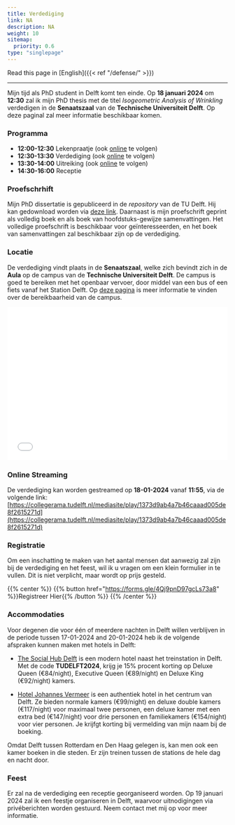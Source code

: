 ```yaml
---
title: Verdediging
link: NA
description: NA
weight: 10
sitemap:
  priority: 0.6
type: "singlepage"
---
```


Read this page in [English]({{< ref "/defense/" >}})

---

Mijn tijd als PhD student in Delft komt ten einde. Op **18 januari 2024** om **12:30** zal ik mijn PhD thesis met de titel *Isogeometric Analysis of Wrinkling* verdedigen in de **Senaatszaal** van de **Technische Universiteit Delft**. Op deze paginal zal meer informatie beschikbaar komen.

### Programma

* **12:00-12:30** Lekenpraatje (ook [online](https://collegerama.tudelft.nl/mediasite/play/1373d9ab4a7b46caaad005de8f2615271d) te volgen)
* **12:30-13:30** Verdediging (ook [online](https://collegerama.tudelft.nl/mediasite/play/1373d9ab4a7b46caaad005de8f2615271d) te volgen)
* **13:30-14:00** Uitreiking (ook [online](https://collegerama.tudelft.nl/mediasite/play/1373d9ab4a7b46caaad005de8f2615271d) te volgen)
* **14:30-16:00** Receptie

### Proefschrhift
Mijn PhD dissertatie is gepubliceerd in de *repository* van de TU Delft. Hij kan gedownload worden via [deze link](https://doi.org/10.4233/uuid:0e4c3644-31a4-4157-983d-bd001d91b8ca). Daarnaast is mijn proefschrift geprint als volledig boek en als boek van hoofdstuks-gewijze samenvattingen. Het volledige proefschrift is beschikbaar voor geïnteresseerden, en het boek van samenvattingen zal beschikbaar zijn op de verdediging.

### Locatie
De verdediging vindt plaats in de **Senaatszaal**, welke zich bevindt zich in de **Aula** op de campus van de **Technische Universiteit Delft**. De campus is goed te bereiken met het openbaar vervoer, door middel van een bus of een fiets vanaf het Station Delft. Op [deze pagina](https://www.tudelftcampus.nl/nl/bereikbaarheid/) is meer informatie te vinden over de bereikbaarheid van de campus.

<iframe width="100%" height="350" name="iframe" src="/defense/map.html" style="border:0;"></iframe>

### Online Streaming
De verdediging kan worden gestreamed op **18-01-2024** vanaf **11:55**, via de volgende link:
[https://collegerama.tudelft.nl/mediasite/play/1373d9ab4a7b46caaad005de8f2615271d](https://collegerama.tudelft.nl/mediasite/play/1373d9ab4a7b46caaad005de8f2615271d)


### Registratie
Om een inschatting te maken van het aantal mensen dat aanwezig zal zijn bij de verdediging en het feest, wil ik u vragen om een klein formulier in te vullen. Dit is niet verplicht, maar wordt op prijs gesteld.


{{% center %}} {{% button href="https://forms.gle/4Qj9pnD97gcLs73a8" %}}Registreer Hier{{% /button %}} {{% /center %}}

### Accommodaties
Voor degenen die voor één of meerdere nachten in Delft willen verblijven in de periode tussen 17-01-2024 and 20-01-2024 heb ik de volgende afspraken kunnen maken met hotels in Delft:

* [The Social Hub Delft](https://www.thesocialhub.co/delft/) is een modern hotel naast het treinstation in Delft. Met de code **TUDELFT2024**, krijg je 15% procent korting op Deluxe Queen (€84/night), Executive Queen (€89/night) en Deluxe King (€92/night) kamers.

* [Hotel Johannes Vermeer](http://www.hotelvermeer.nl/) is een authentiek hotel in het centrum van Delft. Ze bieden normale kamers (€99/night) en deluxe double kamers (€117/night) voor maximaal twee personen, een deluxe kamer met een extra bed (€147/night) voor drie personen en familiekamers (€154/night) voor vier personen. Je krijfgt korting bij vermelding van mijn naam bij de boeking.

Omdat Delft tussen Rotterdam en Den Haag gelegen is, kan men ook een kamer boeken in die steden. Er zijn treinen tussen de stations de hele dag en nacht door.

### Feest

Er zal na de verdediging een receptie georganiseerd worden. Op 19 januari 2024 zal ik een feestje organiseren in Delft, waarvoor uitnodigingen via privéberichten worden gestuurd. Neem contact met mij op voor meer informatie.

